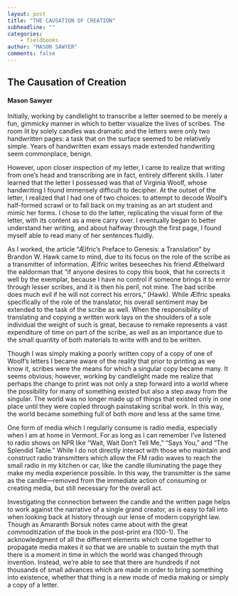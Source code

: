 ```yaml
---
layout: post
title: "THE CAUSATION OF CREATION"
subheadline: ""
categories:
    - fieldbooks
author: "MASON SAWYER"
comments: false
---
```

## The Causation of Creation
#### Mason Sawyer
Initially, working by candlelight to transcribe a letter seemed to be merely a fun, gimmicky manner in which to better visualize the lives of scribes. The room lit by solely candles was dramatic and the letters were only two handwritten pages: a task that on the surface seemed to be relatively simple. Years of handwritten exam essays made extended handwriting seem commonplace, benign. 

However, upon closer inspection of my letter, I came to realize that writing from one’s head and transcribing are in fact, entirely different skills. I later learned that the letter I possessed was that of Virginia Woolf, whose handwriting I found immensely difficult to decipher. At the outset of the letter, I realized that I had one of two choices: to attempt to decode Woolf’s half-formed scrawl or to fall back on my training as an art student and mimic her forms. I chose to do the latter, replicating the visual form of the letter, with its content as a mere carry over. I eventually began to better understand her writing, and about halfway through the first page, I found myself able to read many of her sentences fluidly. 

As I worked, the article “Ælfric’s Preface to Genesis: a Translation” by Brandon W. Hawk came to mind, due to its focus on the role of the scribe as a transmitter of information. Ælfric writes beseeches his friend Æthelward the ealdorman that “if anyone desires to copy this book, that he corrects it well by the exemplar, because I have no control if someone brings it to error through lesser scribes, and it is then his peril, not mine. The bad scribe does much evil if he will not correct his errors,” (Hawk). While Ælfric speaks specifically of the role of the translator, his overall sentiment may be extended to the task of the scribe as well. When the responsibility of translating and copying a written work lays on the shoulders of a sole individual the weight of such is great, because to remake represents a vast expenditure of time on part of the scribe, as well as an importance due to the small quantity of both materials to write with and to be written. 

Though I was simply making a poorly written copy of a copy of one of Woolf’s letters I became aware of the reality that prior to printing as we know it, scribes were the means for which a singular copy became many. It seems obvious; however, working by candlelight made me realize that perhaps the change to print was not only a step forward into a world where the possibility for many of something existed but also a step away from the singular. The world was no longer made up of things that existed only in one place until they were copied through painstaking scribal work. In this way, the world became something full of both more and less at the same time. 
 
One form of media which I regularly consume is radio media, especially when I am at home in Vermont. For as long as I can remember I’ve listened to radio shows on NPR like “Wait, Wait Don’t Tell Me,” “Says You,” and “The Splendid Table.” While I do not directly interact with those who maintain and construct radio transmitters which allow the FM radio waves to reach the small radio in my kitchen or car, like the candle illuminating the page they make my media experience possible. In this way, the transmitter is the same as the candle—removed from the immediate action of consuming or creating media, but still necessary for the overall act. 

Investigating the connection between the candle and the written page helps to work against the narrative of a single grand creator, as is easy to fall into when looking back at history through our lense of modern copyright law. Though as Amaranth Borsuk notes came about with the great commoditization of the book in the post-print era (100-1). The acknowledgment of all the different elements which come together to propagate media makes it so that we are unable to sustain the myth that there is a moment in time in which the world was changed through invention. Instead, we’re able to see that there are hundreds if not thousands of small advances which are made in order to bring something into existence, whether that thing is a new mode of media making or simply a copy of a letter. 


